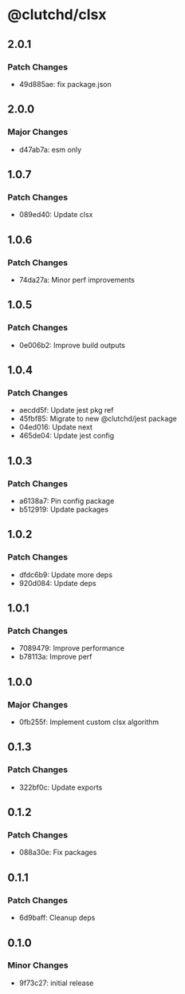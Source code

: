 # @clutchd/clsx

## 2.0.1

### Patch Changes

- 49d885ae: fix package.json

## 2.0.0

### Major Changes

- d47ab7a: esm only

## 1.0.7

### Patch Changes

- 089ed40: Update clsx

## 1.0.6

### Patch Changes

- 74da27a: Minor perf improvements

## 1.0.5

### Patch Changes

- 0e006b2: Improve build outputs

## 1.0.4

### Patch Changes

- aecdd5f: Update jest pkg ref
- 45fbf85: Migrate to new @clutchd/jest package
- 04ed016: Update next
- 465de04: Update jest config

## 1.0.3

### Patch Changes

- a6138a7: Pin config package
- b512919: Update packages

## 1.0.2

### Patch Changes

- dfdc6b9: Update more deps
- 920d084: Update deps

## 1.0.1

### Patch Changes

- 7089479: Improve performance
- b78113a: Improve perf

## 1.0.0

### Major Changes

- 0fb255f: Implement custom clsx algorithm

## 0.1.3

### Patch Changes

- 322bf0c: Update exports

## 0.1.2

### Patch Changes

- 088a30e: Fix packages

## 0.1.1

### Patch Changes

- 6d9baff: Cleanup deps

## 0.1.0

### Minor Changes

- 9f73c27: initial release
